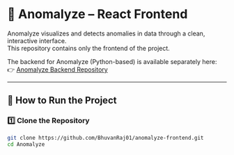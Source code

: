 # 🧠 Anomalyze – React Frontend

Anomalyze visualizes and detects anomalies in data through a clean, interactive interface.  
This repository contains only the frontend of the project.

The backend for Anomalyze (Python-based) is available separately here:  
👉 [Anomalyze Backend Repository](https://github.com/BhuvanRaj01/anomalyze-backend)

---

## 🚀 How to Run the Project

### 1️⃣ Clone the Repository
```bash
git clone https://github.com/BhuvanRaj01/anomalyze-frontend.git
cd Anomalyze

